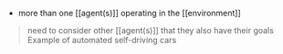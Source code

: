 - more than one [[agent(s)]] operating in the [[environment]]

>need to consider other [[agent(s)]] that they also have their goals
>Example of automated self-driving cars